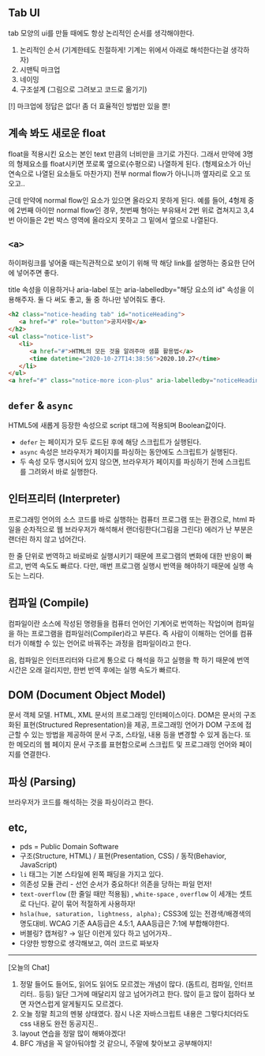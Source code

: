 ## Tab UI

tab 모양의 ui를 만들 때에도 항상 논리적인 순서를 생각해야한다. 

1. 논리적인 순서 (기계한테도 친절하게! 기계는 위에서 아래로 해석한다는걸 생각하자)
2. 시맨틱 마크업
3. 네이밍
4. 구조설계 (그림으로 그려보고 코드로 옮기기)

[!] 마크업에 정답은 없다! 좀 더 효율적인 방법만 있을 뿐!

## 계속 봐도 새로운 float

float을 적용시킨 요소는 본인 text 만큼의 너비만을 크기로 가진다. 그래서 만약에 3명의 형제요소를 float시키면 쪼로록 옆으로(수평으로) 나열하게 된다. (형제요소가 아닌 연속으로 나열된 요소들도 마찬가지) 전부 normal flow가 아니니까 옆자리로 오고 또 오고..

근데 만약에 normal flow인 요소가 있으면 올라오지 못하게 된다.
예를 들어, 4형제 중에 2번째 아이만 normal flow인 경우, 첫번째 형아는 부유돼서 2번 위로 겹쳐지고 3,4번 아이들은 2번 박스 영역에 올라오지 못하고 그 밑에서 옆으로 나열된다.

## `<a>`

하이퍼링크를 넣어줄 때는직관적으로 보이기 위해 딱 해당 link를 설명하는 중요한 단어에 넣어주면 좋다. 

title 속성을 이용하거나 aria-label 또는 aria-labelledby="해당 요소의 id" 속성을 이용해주자. 둘 다 써도 좋고, 둘 중 하나만 넣어줘도 좋다.

```html
<h2 class="notice-heading tab" id="noticeHeading">
   <a href="#" role="button">공지사항</a>
</h2>
<ul class="notice-list">
   <li>
      <a href="#">HTML의 모든 것을 알려주마 샘플 활용법</a>
      <time datetime="2020-10-27T14:38:56">2020.10.27</time>
   </li>
</ul>
<a href="#" class="notice-more icon-plus" aria-labelledby="noticeHeading" title="공지사항">더보기</a>
```

## `defer` & `async`

 HTML5에 새롭게 등장한 속성으로 script 태그에 적용되며 Boolean값이다.

- `defer` 는 페이지가 모두 로드된 후에 해당 스크립트가 실행된다.
- `async` 속성은 브라우저가 페이지를 파싱하는 동안에도 스크립트가 실행된다.
- 두 속성 모두 명시되어 있지 않으면, 브라우저가 페이지를 파싱하기 전에 스크립트를 그려와서 바로 실행한다.

## 인터프리터 (Interpreter)

프로그래밍 언어의 소스 코드를 바로 실행하는 컴퓨터 프로그램 또는 환경으로, html 파일을 순차적으로 웹 브라우저가 해석해서 랜더링한다(그림을 그린다) 에러가 난 부분은 랜더린 하지 않고 넘어간다.

한 줄 단위로 번역하고 바로바로 실행시키기 때문에 프로그램의 변화에 대한 반응이 빠르고, 번역 속도도 빠르다. 다만, 매번 프로그램 실행시 번역을 해야하기 때문에 실행 속도는 느리다.

## 컴파일 (Compile)

컴파일이란 소스에 작성된 명령들을 컴퓨터 언어인 기계어로 번역하는 작업이며 컴파일을 하는 프로그램을 컴파일러(Compiler)라고 부른다. 즉 사람이 이해하는 언어를 컴퓨터가 이해할 수 있는 언어로 바꿔주는 과정을 컴파일이라고 한다. 

음, 컴파일은 인터프리터와 다르게 통으로 다 해석을 하고 실행을 쫙 하기 때문에 번역 시간은 오래 걸리지만, 한번 번역 후에는 실행 속도가 빠르다.

## DOM (Document Object Model)

문서 객체 모델. HTML, XML 문서의 프로그래밍 인터페이스이다. DOM은 문서의 구조화된 표현(Structured Representation)을 제공, 프로그래밍 언어가 DOM 구조에 접근할 수 있는 방법을 제공하여 문서 구조, 스타일, 내용 등을 변경할 수 있게 돕는다. 또한 메모리의 웹 페이지 문서 구조를 표현함으로써 스크립트 및 프로그래밍 언어와 페이지를 연결한다.

## 파싱 (Parsing)

브라우저가 코드를 해석하는 것을 파싱이라고 한다.

## etc,

- pds = Public Domain Software
- 구조(Structure, HTML) / 표현(Presentation, CSS) / 동작(Behavior, JavaScript)
- `li` 태그는 기본 스타일에 왼쪽 패딩을 가지고 있다.
- 의존성 모듈 관리 - 선언 순서가 중요하다! 의존을 당하는 파일 먼저!
- `text-overflow` (한 줄일 때만 적용됨) , `white-space` , `overflow` 이 세개는 셋트로 다닌다. 같이 묶어 적절하게 사용하자!
- `hsla(hue, saturation, lightness, alpha);` CSS3에 있는 전경색/배경색의 명도대비. 
WCAG 기준 AA등급은 4.5:1, AAA등급은 7:1에 부합해야한다.
- 버블링? 캡쳐링? → 일단 이런게 있다 하고 넘어가자..
- 다양한 방향으로 생각해보고, 여러 코드로 짜보자

---

[오늘의 Chat]

1. 정말 들어도 들어도, 읽어도 읽어도 모르겠는 개념이 많다. (돔트리, 컴파일, 인터프리터.. 등등) 일단 그거에 매달리지 않고 넘어가려고 한다. 많이 듣고 많이 접하다 보면 자연스럽게 알게될지도 모르겠다. 
2. 오늘 정말 최고의 멘붕 상태였다. 잠시 나온 자바스크립트 내용은 그렇다치더라도 css 내용도 완전 동공지진.. 
3. layout 연습을 정말 많이 해봐야겠다!
4. BFC 개념을 꼭 알아둬야할 것 같으니, 주말에 찾아보고 공부해야지!